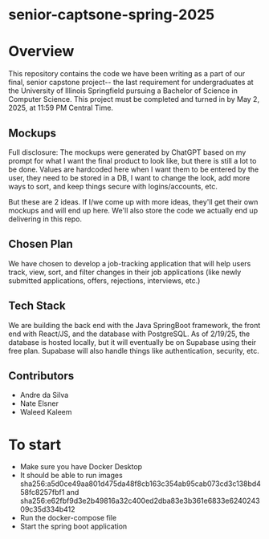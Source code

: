 # senior-captsone-spring-2025

# Overview 
This repository contains the code we have been writing as a part of our final, senior capstone project-- the last requirement for undergraduates at the University of Illinois Springfield pursuing a Bachelor of Science in Computer Science. This project must be completed and turned in by May 2, 2025, at 11:59 PM Central Time. 

## Mockups
Full disclosure: The mockups were generated by ChatGPT based on my prompt for what I want the final product to look like, but there is still a lot to be done. Values are hardcoded here when I want them to be entered by the user, they need to be stored in a DB, I want to change the look, add more ways to sort, and keep things secure with logins/accounts, etc.

But these are 2 ideas. If I/we come up with more ideas, they'll get their own mockups and will end up here. We'll also store the code we actually end up delivering in this repo.

## Chosen Plan 
We have chosen to develop a job-tracking application that will help users track, view, sort, and filter changes in their job applications (like newly submitted applications, offers, rejections, interviews, etc.) 

## Tech Stack
We are building the back end with the Java SpringBoot framework, the front end with React/JS, and the database with PostgreSQL. As of 2/19/25, the database is hosted locally, but it will eventually be on Supabase using their free plan. Supabase will also handle things like authentication, security, etc. 

## Contributors
* Andre da Silva
* Nate Elsner
* Waleed Kaleem

# To start
* Make sure you have Docker Desktop
* It should be able to run images sha256:a5d0ce49aa801d475da48f8cb163c354ab95cab073cd3c138bd458fc8257fbf1 and sha256:e62fbf9d3e2b49816a32c400ed2dba83e3b361e6833e624024309c35d334b412
* Run the docker-compose file
* Start the spring boot application

